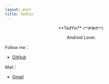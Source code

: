 ```yaml
---
layout: post
title: TedYin
---
```


<center>
**TedYin** <small>(**尹珅杰**)</small>. 

Android Lover.

</center>
Follow me：

* [GitHub](https://github.com/tedyin)

Mail：

* [Gmail](tedworld.time@gmail.com)
